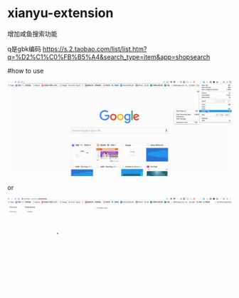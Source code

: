 # xianyu-extension

增加咸鱼搜索功能

q是gbk编码 https://s.2.taobao.com/list/list.htm?q=%D2%C1%C0%FB%B5%A4&search_type=item&app=shopsearch


#how to use


<img src="./assets/xianyu.gif" alt="err"/> 

or 

 
<img src="./assets/xianyu2.gif" alt="err"/> 
